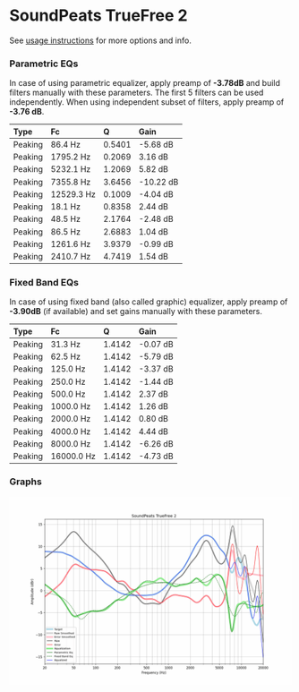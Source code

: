 # SoundPeats TrueFree 2
See [usage instructions](https://github.com/jaakkopasanen/AutoEq#usage) for more options and info.

### Parametric EQs
In case of using parametric equalizer, apply preamp of **-3.78dB** and build filters manually
with these parameters. The first 5 filters can be used independently.
When using independent subset of filters, apply preamp of **-3.76 dB**.

| Type    | Fc         |      Q | Gain      |
|:--------|:-----------|:-------|:----------|
| Peaking | 86.4 Hz    | 0.5401 | -5.68 dB  |
| Peaking | 1795.2 Hz  | 0.2069 | 3.16 dB   |
| Peaking | 5232.1 Hz  | 1.2069 | 5.82 dB   |
| Peaking | 7355.8 Hz  | 3.6456 | -10.22 dB |
| Peaking | 12529.3 Hz | 0.1009 | -4.04 dB  |
| Peaking | 18.1 Hz    | 0.8358 | 2.44 dB   |
| Peaking | 48.5 Hz    | 2.1764 | -2.48 dB  |
| Peaking | 86.5 Hz    | 2.6883 | 1.04 dB   |
| Peaking | 1261.6 Hz  | 3.9379 | -0.99 dB  |
| Peaking | 2410.7 Hz  | 4.7419 | 1.54 dB   |

### Fixed Band EQs
In case of using fixed band (also called graphic) equalizer, apply preamp of **-3.90dB**
(if available) and set gains manually with these parameters.

| Type    | Fc         |      Q | Gain     |
|:--------|:-----------|:-------|:---------|
| Peaking | 31.3 Hz    | 1.4142 | -0.07 dB |
| Peaking | 62.5 Hz    | 1.4142 | -5.79 dB |
| Peaking | 125.0 Hz   | 1.4142 | -3.37 dB |
| Peaking | 250.0 Hz   | 1.4142 | -1.44 dB |
| Peaking | 500.0 Hz   | 1.4142 | 2.37 dB  |
| Peaking | 1000.0 Hz  | 1.4142 | 1.26 dB  |
| Peaking | 2000.0 Hz  | 1.4142 | 0.80 dB  |
| Peaking | 4000.0 Hz  | 1.4142 | 4.44 dB  |
| Peaking | 8000.0 Hz  | 1.4142 | -6.26 dB |
| Peaking | 16000.0 Hz | 1.4142 | -4.73 dB |

### Graphs
![](./SoundPeats%20TrueFree%202.png)